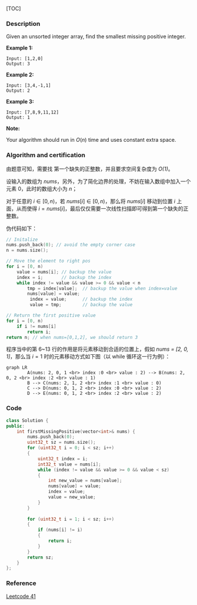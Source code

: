 [TOC]

### Description

Given an unsorted integer array, find the smallest missing positive integer.

**Example 1:**

```
Input: [1,2,0]
Output: 3
```

**Example 2:**

```
Input: [3,4,-1,1]
Output: 2
```

**Example 3:**

```
Input: [7,8,9,11,12]
Output: 1
```

**Note:**

Your algorithm should run in *O*(*n*) time and uses constant extra space.



### Algorithm and certification

由题意可知，需要找 第一个缺失的正整数，并且要求空间复杂度为 *O(1)*。

设输入的数组为 *nums*，另外，为了简化边界的处理，不妨在输入数组中加入一个元素 0，此时的数组大小为 *n*；

对于任意的 $i \in [0, n)$，若 $nums[i] \in [0, n)$，那么将 $nums[i]$ 移动到位置 $i$ 上面，从而使得 $i=nums[i]$，最后仅仅需要一次线性扫描即可得到第一个缺失的正整数。

伪代码如下：

```cpp
// Initalize
nums.push_back(0); // avoid the empty corner case
n = nums.size();

// Move the element to right pos
for i = [0, n)
	value = nums[i]; // backup the value
	index = i;		 // backup the index
	while index != value && value >= 0 && value < n
		tmp = index[value];  // backup the value when index=value
		nums[value] = value;         
         index = value;		 // backup the index
         value = tmp;		 // backup the value

// Return the first positive value
for i = [0, n)
    if i != nums[i] 
    	return i;
return n; // when nums=[0,1,2], we should return 3
```

程序当中的第 6~13 行的作用是将元素移动到合适的位置上，假如 *nums = [2, 0, 1]*，那么当 $i = 1$ 时的元素移动方式如下图（以 while 循环这一行为例）：

```mermaid
graph LR
	    A(nums: 2, 0, 1 <br> index :0 <br> value : 2) --> B(nums: 2, 0, 2 <br> index :2 <br> value : 1)
	    B --> C(nums: 2, 1, 2 <br> index :1 <br> value : 0)
	    C --> D(nums: 0, 1, 2 <br> index :0 <br> value : 2)
	    D --> E(nums: 0, 1, 2 <br> index :2 <br> value : 2)
```

### Code

```cpp
class Solution {
public:
    int firstMissingPositive(vector<int>& nums) {
        nums.push_back(0);
        uint32_t sz = nums.size();
        for (uint32_t i = 0; i < sz; i++)
        {
            uint32_t index = i;
            int32_t value = nums[i];
            while (index != value && value >= 0 && value < sz)
            {
                int new_value = nums[value];
                nums[value] = value;
                index = value;
                value = new_value;
            }
        }
        
        for (uint32_t i = 1; i < sz; i++)
        {
            if (nums[i] != i)
            {
                return i;
            }
        }
        return sz;
    }
};
```



### Reference

[Leetcode 41](https://leetcode.com/problems/first-missing-positive/description/)

